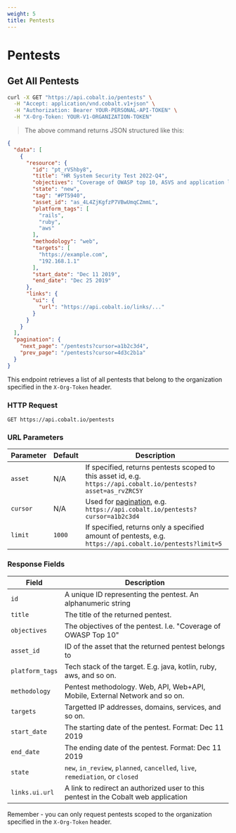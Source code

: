 ```yaml
---
weight: 5
title: Pentests
---
```


# Pentests

## Get All Pentests

```sh
curl -X GET "https://api.cobalt.io/pentests" \
  -H "Accept: application/vnd.cobalt.v1+json" \
  -H "Authorization: Bearer YOUR-PERSONAL-API-TOKEN" \
  -H "X-Org-Token: YOUR-V1-ORGANIZATION-TOKEN"
```

> The above command returns JSON structured like this:

```json
{
  "data": [
    {
      "resource": {
        "id": "pt_rVShby8",
        "title": "HR System Security Test 2022-Q4",
        "objectives": "Coverage of OWASP top 10, ASVS and application logic.",
        "state": "new",
        "tag": "#PT5940",
        "asset_id": "as_4L4ZjKgfzP7VBwUmqCZmmL",
        "platform_tags": [
          "rails",
          "ruby",
          "aws"
        ],
        "methodology": "web",
        "targets": [
          "https://example.com",
          "192.168.1.1"
        ],
        "start_date": "Dec 11 2019",
        "end_date": "Dec 25 2019"
      },
      "links": {
        "ui": {
          "url": "https://api.cobalt.io/links/..."
        }
      }
    }
  ],
  "pagination": {
    "next_page": "/pentests?cursor=a1b2c3d4",
    "prev_page": "/pentests?cursor=4d3c2b1a"
  }
}
```

This endpoint retrieves a list of all pentests that belong to the organization specified in the `X-Org-Token` header.

### HTTP Request

`GET https://api.cobalt.io/pentests`

### URL Parameters

| Parameter | Default | Description                                                                                                    |
|-----------|---------|----------------------------------------------------------------------------------------------------------------|
| `asset`   | N/A     | If specified, returns pentests scoped to this asset id, e.g. `https://api.cobalt.io/pentests?asset=as_rvZRC5Y` |
| `cursor`  | N/A     | Used for [pagination](./#pagination), e.g. `https://api.cobalt.io/pentests?cursor=a1b2c3d4`                    |
| `limit`   | `1000`  | If specified, returns only a specified amount of pentests, e.g. `https://api.cobalt.io/pentests?limit=5`       |

### Response Fields

| Field           | Description                                                                         |
|-----------------|-------------------------------------------------------------------------------------|
| `id`            | A unique ID representing the pentest. An alphanumeric string                        |
| `title`         | The title of the returned pentest.                                                  |
| `objectives`    | The objectives of the pentest. I.e. "Coverage of OWASP Top 10"                      |
| `asset_id`      | ID of the asset that the returned pentest belongs to                                |
| `platform_tags` | Tech stack of the target. E.g. java, kotlin, ruby, aws, and so on.                  |
| `methodology`   | Pentest methodology. Web, API, Web+API, Mobile, External Network and so on.         |
| `targets`       | Targetted IP addresses, domains, services, and so on.                               |
| `start_date`    | The starting date of the pentest. Format: Dec 11 2019                               |
| `end_date`      | The ending date of the pentest. Format: Dec 11 2019                                 |
| `state`         | `new`, `in_review`, `planned`, `cancelled`, `live`, `remediation`, or `closed`      |
| `links.ui.url`  | A link to redirect an authorized user to this pentest in the Cobalt web application |

<aside class="notice">
Remember - you can only request pentests scoped to the organization specified in the <code>X-Org-Token</code> header.
</aside>
